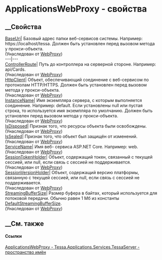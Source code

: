 # ApplicationsWebProxy - свойства
##  __Свойства
[BaseUri](P_Tessa_Platform_Runtime_WebProxy_BaseUri.htm)|  Базовый адрес папки
веб-сервисов системы. Например: https://localhost/tessa. Должен быть
установлен перед вызовом метода у прокси-объекта.  
(Унаследован от [WebProxy](T_Tessa_Platform_Runtime_WebProxy.htm))  
---|---  
[ControllerRoute](P_Tessa_Platform_Runtime_WebProxy_ControllerRoute.htm)|
Путь до контроллера на серверной стороне. Например: api/Cards.  
(Унаследован от [WebProxy](T_Tessa_Platform_Runtime_WebProxy.htm))  
[HttpClient](P_Tessa_Platform_Runtime_WebProxy_HttpClient.htm)|  Объект,
обеспечивающий соединение с веб-сервисом по протоколам HTTP/HTTPS. Должен быть
установлен перед вызовом метода у прокси-объекта.  
(Унаследован от [WebProxy](T_Tessa_Platform_Runtime_WebProxy.htm))  
[InstanceName](P_Tessa_Platform_Runtime_WebProxy_InstanceName.htm)|  Имя
экземпляра сервера, с которым выполняется соединение. Например: default. Если
установлены null или пустая строка, то используется имя экземпляра по
умолчанию. Должен быть установлен перед вызовом метода у прокси-объекта.  
(Унаследован от [WebProxy](T_Tessa_Platform_Runtime_WebProxy.htm))  
[IsDisposed](P_Tessa_Platform_Runtime_WebProxy_IsDisposed.htm)| Признак того,
что ресурсы объекта были освобождены.  
(Унаследован от [WebProxy](T_Tessa_Platform_Runtime_WebProxy.htm))  
[IsSealed](P_Tessa_Platform_Runtime_WebProxy_IsSealed.htm)| Признак того, что
объект был защищён от изменений.  
(Унаследован от [WebProxy](T_Tessa_Platform_Runtime_WebProxy.htm))  
[ServiceName](P_Tessa_Platform_Runtime_WebProxy_ServiceName.htm)|  Имя веб-
сервиса ASP.NET Core. Например: web.  
(Унаследован от [WebProxy](T_Tessa_Platform_Runtime_WebProxy.htm))  
[SessionTokenHolder](P_Tessa_Platform_Runtime_WebProxy_SessionTokenHolder.htm)|
Объект, содержащий токен, связанный с текущей сессией, или null, если связь с
сессией не поддерживается.  
(Унаследован от [WebProxy](T_Tessa_Platform_Runtime_WebProxy.htm))  
[SessionVersionHolder](P_Tessa_Platform_Runtime_WebProxy_SessionVersionHolder.htm)|
Объект, содержащий версию платформы, связанную с текущей сессией, или null,
если связь с сессией не поддерживается.  
(Унаследован от [WebProxy](T_Tessa_Platform_Runtime_WebProxy.htm))  
[StreamingBufferSize](P_Tessa_Platform_Runtime_WebProxy_StreamingBufferSize.htm)|
Размер буфера в байтах, который используется для потоковой передачи. Обычно
равен 1 Мб из константы
[DefaultStreamingBufferSize](P_Tessa_Platform_Runtime_TessaHttpContent_DefaultStreamingBufferSize.htm).  
(Унаследован от [WebProxy](T_Tessa_Platform_Runtime_WebProxy.htm))  
##  __См. также
#### Ссылки
[ApplicationsWebProxy -
](T_Tessa_Applications_Services_TessaServer_ApplicationsWebProxy.htm)
[Tessa.Applications.Services.TessaServer - пространство
имён](N_Tessa_Applications_Services_TessaServer.htm)
